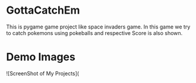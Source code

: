 # GottaCatchEm
This is pygame game project like space  invaders game. In this game we try to catch pokemons using pokeballs and respective Score is also shown.

#  Demo Images 
![ScreenShot of My Projects](



